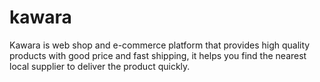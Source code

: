 # kawara

Kawara is web shop and e-commerce platform that provides high quality products with good price and fast shipping, it helps you find the nearest local supplier to deliver the product quickly.
